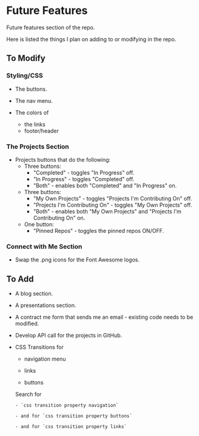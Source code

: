 # Future Features

Future features section of the repo.

Here is listed the things I plan on adding to or modifying in the repo.

## To Modify

### Styling/CSS

- The buttons.

- The nav menu.

- The colors of
  - the links
  - footer/header

### The Projects Section

- Projects buttons that do the following:
  - Three buttons:
    - "Completed" - toggles "In Progress" off.
    - "In Progress" - toggles "Completed" off.
    - "Both" - enables both "Completed" and "In Progress" on.
  - Three buttons:
    - "My Own Projects" - toggles "Projects I'm Contributing On" off.
    - "Projects I'm Contributing On" - toggles "My Own Projects" off.
    - "Both" - enables both "My Own Projects" and "Projects I'm Contributing On" on.
  - One button:
    - "Pinned Repos" - toggles the pinned repos ON/OFF.

### Connect with Me Section

- Swap the .png icons for the Font Awesome logos.

## To Add

- A blog section.

- A presentations section.

- A contract me form that sends me an email - existing code needs to be modified.

- Develop API call for the projects in GitHub.

- CSS Transitions for

  - navigation menu

  - links

  - buttons

  Search for

      - `css transition property navigation`

      - and for `css transition property buttons`

      - and for `css transition property links`
